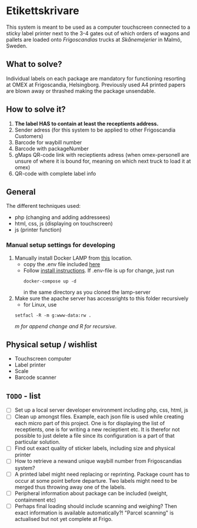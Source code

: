 # Etikettskrivare
This system is meant to be used as a computer touchscreen connected to a sticky label printer next to the 3-4 gates out of which orders of wagons and pallets are loaded onto *Frigoscandias* trucks at *Skånemejerier* in Malmö, Sweden.

## What to solve?
Individual labels on each package are mandatory for functioning resorting at OMEX at Frigoscandia, Helsingborg. Previously used A4 printed papers are blown away or thrashed making the package unsendable.

## How to solve it?  
1. **The label HAS to contain at least the receptients address.**
1. Sender adress (for this system to be applied to other Frigoscandia Customers)
1. Barcode for waybill number
1. Barcode with packageNumber
1. gMaps QR-code link with recieptients adress (when omex-personell are unsure of where it is bound for, meaning on which next truck to load it at omex)
1. QR-code with complete label info

## General
The different techniques used:
- php (changing and adding addressees)
- html, css, js (displaying on touchscreen)
- js (printer function)

### Manual setup settings for developing
1. Manually install Docker LAMP from [this](https://github.com/sprintcube/docker-compose-lamp) location.
   - copy the .env file included [here](resources/conf/dockerLAMP/.env)
   - Follow [install instructions](https://github.com/sprintcube/docker-compose-lamp#installation).
     If .env-file is up for change, just run
      ```console
      docker-compose up -d
      ```
      in the same directory as you cloned the lamp-server
1. Make sure the apache server has accessrights to this folder recursively
   - for Linux, use 
   ```console
   setfacl -R -m g:www-data:rw .
   ```
   *m for append change and R for recursive.*

## Physical setup / wishlist
* Touchscreen computer
* Label printer
* Scale
* Barcode scanner

## `TODO` - list
- [ ] Set up a local server developer environment including php, css, html, js
- [ ] Clean up amongst files.
  Example, each json file is used while creating each micro part of this project. One is for displaying the list of receptients, one is for writing a new recieptient etc. It is therefor not possible to just delete a file since its configuration is a part of that particular solution.
- [ ] Find out exact quality of sticker labels, including size and physical printer
- [ ] How to retrieve a newand unique waybill number from Frigoscandias system?
- [ ] A printed label might need replacing or reprinting. Package count has to occur at some point before departure.
  Two labels might need to be merged thus throwing away one of the labels.
- [ ] Peripheral information about package can be included (weight, containment etc)
- [ ] Perhaps final loading should include scanning and weighing? Then exact information is available automatically?! "Parcel scanning" is actualised but not yet complete at Frigo.
